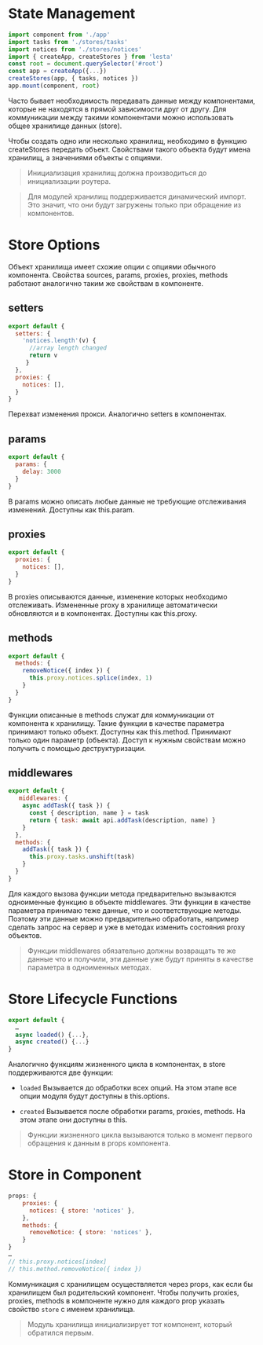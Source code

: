 # State Management

```js
import component from './app'
import tasks from './stores/tasks'
import notices from './stores/notices'
import { createApp, createStores } from 'lesta'
const root = document.querySelector('#root')
const app = createApp({...})
createStores(app, { tasks, notices })
app.mount(component, root)

```

Часто бывает необходимость передавать данные между компонентами, которые не находятся в прямой зависимости друг от другу. Для коммуникации между такими компонентами можно использовать общее хранилище данных (store).

Чтобы создать одно или несколько хранилищ, необходимо в функцию createStores передать объект. Свойствами такого объекта будут имена хранилищ, а значениями объекты с опциями.

> Инициализация хранилищ должна производиться до инициализации роутера.

> Для модулей хранилищ поддерживается динамический импорт. Это значит, что они будут загружены только при обращение из компонентов.


# Store Options
Объект хранилища имеет схожие опции с опциями обычного компонента. Свойства sources, params, proxies, proxies, methods работают аналогично таким же свойствам в компоненте.


## setters
```js
export default {
  setters: {
    'notices.length'(v) {
      //array length changed
      return v
     }
  },
  proxies: {
    notices: [],
  }
}
```
Перехват изменения прокси. Аналогично setters в компонентах.

## params
```js
export default {
  params: {
    delay: 3000
  }
}
```
В params можно описать любые данные не требующие отслеживания изменений. Доступны как this.param.

## proxies
```js
export default {
  proxies: {
    notices: [],
  }
}
```
В proxies описываются данные, изменение которых необходимо отслеживать. Измененные proxy в хранилище автоматически обновляются и в компонентах. Доступны как this.proxy.


## methods
```js
export default {
  methods: {
    removeNotice({ index }) {
      this.proxy.notices.splice(index, 1)
    }
  }
}
```
Функции описанные в methods служат для коммуникации от компонента к хранилищу.
Такие функции в качестве параметра принимают только объект. Доступны как this.method. Принимают только один параметр (объекта). Доступ к нужным свойствам можно получить с помощью деструктуризации.

## middlewares
```js
export default {
   middlewares: {
    async addTask({ task }) {
      const { description, name } = task
      return { task: await api.addTask(description, name) }
    }
  },
  methods: {
    addTask({ task }) {
      this.proxy.tasks.unshift(task)
    }
  }
}
```
Для каждого вызова функции метода предварительно вызываются одноименные функцию в объекте middlewares. Эти функции в качестве параметра принимаю теже данные, что и соответствующие методы. Поэтому эти данные можно предварительно обработать, например сделать запрос на сервер и уже в методах изменить состояния proxy объектов.

> Функции middlewares обязательно должны возвращать те же данные что и получили, эти данные уже будут приняты в качестве параметра в одноименных методах.


# Store Lifecycle Functions
```js
export default {
  …
  async loaded() {...},
  async created() {...}
}
```
Аналогично функциям жизненного цикла в компонентах, в store поддерживаются две функции:
- `loaded`
Вызывается до обработки всех опций. На этом этапе все опции модуля будут доступны в this.options.

- `created`
Вызывается после обработки params, proxies, methods. На этом этапе они доступны в this.

> Функции жизненного цикла вызываются только в момент первого обращения к данным в props компонента.

# Store in Component

```js
props: {
    proxies: {
      notices: { store: 'notices' },
    },
    methods: {
      removeNotice: { store: 'notices' },
    }
}
…
// this.proxy.notices[index]
// this.method.removeNotice({ index })
```
Коммуникация с хранилищем осуществляется через props, как если бы хранилищем был родительский компонент. Чтобы получить proxies, proxies, methods в компоненте нужно для каждого prop указать свойство `store` с именем хранилища.

> Модуль хранилища инициализирует тот компонент, который обратился первым.
